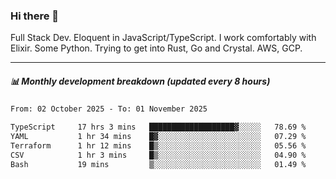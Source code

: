 ### Hi there 👋

Full Stack Dev. Eloquent in JavaScript/TypeScript. I work comfortably with Elixir. Some Python. Trying to get into Rust, Go and Crystal. AWS, GCP.

***

##### 📊 Monthly development breakdown (updated every 8 hours)

<!--START_SECTION:waka-->

```txt
From: 02 October 2025 - To: 01 November 2025

TypeScript     17 hrs 3 mins   ███████████████████▓░░░░░   78.69 %
YAML           1 hr 34 mins    █▓░░░░░░░░░░░░░░░░░░░░░░░   07.29 %
Terraform      1 hr 12 mins    █▒░░░░░░░░░░░░░░░░░░░░░░░   05.56 %
CSV            1 hr 3 mins     █▒░░░░░░░░░░░░░░░░░░░░░░░   04.90 %
Bash           19 mins         ▒░░░░░░░░░░░░░░░░░░░░░░░░   01.49 %
```

<!--END_SECTION:waka-->
